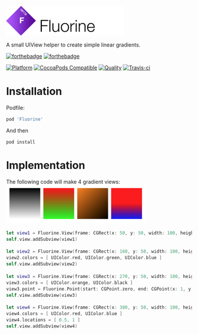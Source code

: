 ![Palladium](Assets/logo.png)

A small UIView helper to create simple linear gradients.

[![forthebadge](http://forthebadge.com/images/badges/made-with-swift.svg)](http://forthebadge.com) [![forthebadge](http://forthebadge.com/images/badges/built-with-swag.svg)](http://forthebadge.com)

[![Platform](https://img.shields.io/cocoapods/p/Fluorine.svg?style=flat)](http://cocoadocs.org/docsets/Fluorine)
[![CocoaPods Compatible](https://img.shields.io/cocoapods/v/Fluorine.svg)](http://cocoadocs.org/docsets/Fluorine)
[![Quality](https://apps.e-sites.nl/cocoapodsquality/Fluorine/badge.svg?004)](https://cocoapods.org/pods/Fluorine/quality)
[![Travis-ci](https://travis-ci.org/e-sites/Fluorine.svg?branch=master&001)](https://travis-ci.org/e-sites/Fluorine)


# Installation

Podfile:

```ruby
pod 'Fluorine'
```

And then

```
pod install
```

# Implementation

The following code will make 4 gradient views:    
![Screenshot](Assets/screenshot.png)

```swift
let view1 = Fluorine.View(frame: CGRect(x: 50, y: 50, width: 100, height: 100))
self.view.addSubview(view1)

let view2 = Fluorine.View(frame: CGRect(x: 160, y: 50, width: 100, height: 100))
view2.colors = [ UIColor.red, UIColor.green, UIColor.blue ]
self.view.addSubview(view2)

let view3 = Fluorine.View(frame: CGRect(x: 270, y: 50, width: 100, height: 100))
view3.colors = [ UIColor.orange, UIColor.black ]
view3.point = Fluorine.Point(start: CGPoint.zero, end: CGPoint(x: 1, y: 1))
self.view.addSubview(view3)

let view4 = Fluorine.View(frame: CGRect(x: 380, y: 50, width: 100, height: 100))
view4.colors = [ UIColor.red, UIColor.blue ]
view4.locations = [ 0.5, 1 ]
self.view.addSubview(view4)
```